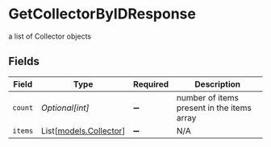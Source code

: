 # GetCollectorByIDResponse

a list of Collector objects


## Fields

| Field                                            | Type                                             | Required                                         | Description                                      |
| ------------------------------------------------ | ------------------------------------------------ | ------------------------------------------------ | ------------------------------------------------ |
| `count`                                          | *Optional[int]*                                  | :heavy_minus_sign:                               | number of items present in the items array       |
| `items`                                          | List[[models.Collector](../models/collector.md)] | :heavy_minus_sign:                               | N/A                                              |